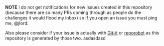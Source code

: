 **NOTE** I do not get notifications for new issues created in this repository (because there are so many PRs coming through as people do the challenges it would flood my inbox) so if you open an issue you must ping me, @jlord. 

Also please consider if your issue is actually with [Git-it](https://github.com/jlord/git-it-electron) or [reporobot](https://github.com/jlord/reporobot) as this repository is generated by those two.
asdasdasd
